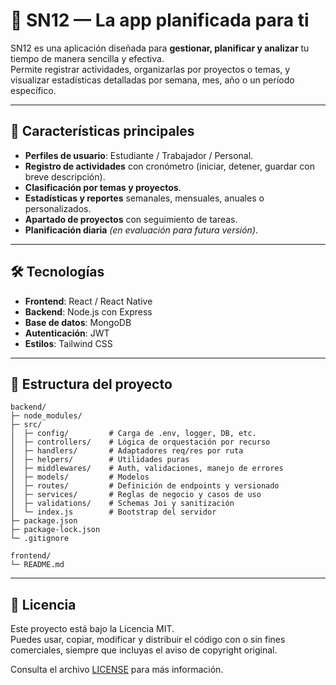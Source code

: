 # 📅 SN12 — La app planificada para ti

SN12 es una aplicación diseñada para **gestionar, planificar y analizar** tu tiempo de manera sencilla y efectiva.  
Permite registrar actividades, organizarlas por proyectos o temas, y visualizar estadísticas detalladas por semana, mes, año o un período específico.

---

## 🚀 Características principales

- **Perfiles de usuario**: Estudiante / Trabajador / Personal.
- **Registro de actividades** con cronómetro (iniciar, detener, guardar con breve descripción).
- **Clasificación por temas y proyectos**.
- **Estadísticas y reportes** semanales, mensuales, anuales o personalizados.
- **Apartado de proyectos** con seguimiento de tareas.
- **Planificación diaria** *(en evaluación para futura versión)*.

---

## 🛠️ Tecnologías

- **Frontend**: React / React Native
- **Backend**: Node.js con Express
- **Base de datos**: MongoDB
- **Autenticación**: JWT
- **Estilos**: Tailwind CSS

---

## 📂 Estructura del proyecto

```text
backend/
├─ node_modules/
├─ src/
│  ├─ config/         # Carga de .env, logger, DB, etc.
│  ├─ controllers/    # Lógica de orquestación por recurso
│  ├─ handlers/       # Adaptadores req/res por ruta
│  ├─ helpers/        # Utilidades puras
│  ├─ middlewares/    # Auth, validaciones, manejo de errores
│  ├─ models/         # Modelos
│  ├─ routes/         # Definición de endpoints y versionado
│  ├─ services/       # Reglas de negocio y casos de uso
│  ├─ validations/    # Schemas Joi y sanitización
│  └─ index.js        # Bootstrap del servidor
├─ package.json
├─ package-lock.json
└─ .gitignore

frontend/
└─ README.md
```

--- 

## 📄 Licencia

Este proyecto está bajo la Licencia MIT.  
Puedes usar, copiar, modificar y distribuir el código con o sin fines comerciales, siempre que incluyas el aviso de copyright original.

Consulta el archivo [LICENSE](LICENSE) para más información.





